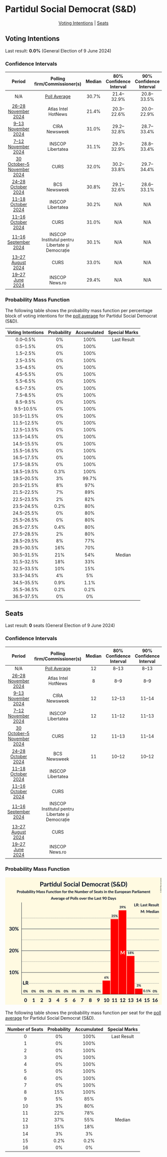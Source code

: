 # Partidul Social Democrat (S&D)

<p align="center"><a href="#voting-intentions">Voting Intentions</a> | <a href="#seats">Seats</a></p>

## Voting Intentions

Last result: **0.0%** (General Election of 9 June 2024)

### Confidence Intervals

| Period     | Polling firm/Commissioner(s) | Median | 80% Confidence Interval | 90% Confidence Interval | 95% Confidence Interval | 99% Confidence Interval |
|:----------:|:----------------:|:-----------:|:-----------------------:|:-----------------------:|:-----------------------:|:-----------------------:|
| N/A | [Poll Average](average.html) | 30.7% | 21.4–32.9% | 20.8–33.5% | 20.4–34.0% | 19.7–35.0% |
| [26–28 November 2024](2024-11-28-AtlasIntel.html) | Atlas Intel <br> HotNews | 21.4% | 20.3–22.6% | 20.0–22.9% | 19.7–23.2% | 19.2–23.8% |
| [9–13 November 2024](2024-11-13-CIRA.html) | CIRA <br> Newsweek | 31.0% | 29.2–32.8% | 28.7–33.4% | 28.2–33.9% | 27.4–34.8% |
| [7–12 November 2024](2024-11-12-INSCOP.html) | INSCOP <br> Libertatea | 31.1% | 29.3–32.9% | 28.8–33.4% | 28.4–33.9% | 27.6–34.8% |
| [30 October–5 November 2024](2024-11-05-CURS.html) | CURS | 32.0% | 30.2–33.8% | 29.7–34.4% | 29.2–34.8% | 28.4–35.7% |
| [24–28 October 2024](2024-10-28-BCS.html) | BCS <br> Newsweek | 30.8% | 29.1–32.6% | 28.6–33.1% | 28.2–33.5% | 27.4–34.4% |
| [11–18 October 2024](2024-10-18-INSCOP.html) | INSCOP <br> Libertatea | 30.2% | N/A | N/A | N/A | N/A |
| [11–16 October 2024](2024-10-16-CURS.html) | CURS | 31.0% | N/A | N/A | N/A | N/A |
| [11–16 September 2024](2024-09-16-INSCOP.html) | INSCOP <br> Institutul pentru Libertate și Democrație | 30.1% | N/A | N/A | N/A | N/A |
| [13–27 August 2024](2024-08-27-CURS.html) | CURS | 33.0% | N/A | N/A | N/A | N/A |
| [19–27 June 2024](2024-06-27-INSCOP.html) | INSCOP <br> News.ro | 29.4% | N/A | N/A | N/A | N/A |

### Probability Mass Function

The following table shows the probability mass function per percentage block of voting intentions for the [poll average](average.html) for Partidul Social Democrat (S&D).

| Voting Intentions | Probability | Accumulated | Special Marks |
|:-----------------:|:-----------:|:-----------:|:-------------:|
| 0.0–0.5% | 0% | 100% | Last Result |
| 0.5–1.5% | 0% | 100% |  |
| 1.5–2.5% | 0% | 100% |  |
| 2.5–3.5% | 0% | 100% |  |
| 3.5–4.5% | 0% | 100% |  |
| 4.5–5.5% | 0% | 100% |  |
| 5.5–6.5% | 0% | 100% |  |
| 6.5–7.5% | 0% | 100% |  |
| 7.5–8.5% | 0% | 100% |  |
| 8.5–9.5% | 0% | 100% |  |
| 9.5–10.5% | 0% | 100% |  |
| 10.5–11.5% | 0% | 100% |  |
| 11.5–12.5% | 0% | 100% |  |
| 12.5–13.5% | 0% | 100% |  |
| 13.5–14.5% | 0% | 100% |  |
| 14.5–15.5% | 0% | 100% |  |
| 15.5–16.5% | 0% | 100% |  |
| 16.5–17.5% | 0% | 100% |  |
| 17.5–18.5% | 0% | 100% |  |
| 18.5–19.5% | 0.3% | 100% |  |
| 19.5–20.5% | 3% | 99.7% |  |
| 20.5–21.5% | 8% | 97% |  |
| 21.5–22.5% | 7% | 89% |  |
| 22.5–23.5% | 2% | 82% |  |
| 23.5–24.5% | 0.2% | 80% |  |
| 24.5–25.5% | 0% | 80% |  |
| 25.5–26.5% | 0% | 80% |  |
| 26.5–27.5% | 0.4% | 80% |  |
| 27.5–28.5% | 2% | 80% |  |
| 28.5–29.5% | 8% | 77% |  |
| 29.5–30.5% | 16% | 70% |  |
| 30.5–31.5% | 21% | 54% | Median |
| 31.5–32.5% | 18% | 33% |  |
| 32.5–33.5% | 10% | 15% |  |
| 33.5–34.5% | 4% | 5% |  |
| 34.5–35.5% | 0.9% | 1.1% |  |
| 35.5–36.5% | 0.2% | 0.2% |  |
| 36.5–37.5% | 0% | 0% |  |


## Seats

Last result: **0** seats (General Election of 9 June 2024)

### Confidence Intervals

| Period     | Polling firm/Commissioner(s) | Median | 80% Confidence Interval | 90% Confidence Interval | 95% Confidence Interval | 99% Confidence Interval |
|:----------:|:----------------:|:------:|:-----------------------:|:-----------------------:|:-----------------------:|:-----------------------:|
| N/A | [Poll Average](average.html) | 12 | 8–13 | 8–13 | 8–14 | 8–14 |
| [26–28 November 2024](2024-11-28-AtlasIntel.html) | Atlas Intel <br> HotNews | 8 | 8–9 | 8–9 | 8–9 | 8–10 |
| [9–13 November 2024](2024-11-13-CIRA.html) | CIRA <br> Newsweek | 12 | 12–13 | 11–14 | 11–14 | 11–15 |
| [7–12 November 2024](2024-11-12-INSCOP.html) | INSCOP <br> Libertatea | 12 | 11–12 | 11–13 | 11–13 | 10–14 |
| [30 October–5 November 2024](2024-11-05-CURS.html) | CURS | 12 | 11–13 | 11–14 | 11–14 | 11–15 |
| [24–28 October 2024](2024-10-28-BCS.html) | BCS <br> Newsweek | 11 | 10–12 | 10–12 | 10–12 | 10–13 |
| [11–18 October 2024](2024-10-18-INSCOP.html) | INSCOP <br> Libertatea |  |  |  |  |  |
| [11–16 October 2024](2024-10-16-CURS.html) | CURS |  |  |  |  |  |
| [11–16 September 2024](2024-09-16-INSCOP.html) | INSCOP <br> Institutul pentru Libertate și Democrație |  |  |  |  |  |
| [13–27 August 2024](2024-08-27-CURS.html) | CURS |  |  |  |  |  |
| [19–27 June 2024](2024-06-27-INSCOP.html) | INSCOP <br> News.ro |  |  |  |  |  |

### Probability Mass Function

![Graph with seats probability mass function not yet produced](average-seats-pmf-partidulsocialdemocratsd.png "Seats Probability Mass Function")

The following table shows the probability mass function per seat for the [poll average](average.html) for Partidul Social Democrat (S&D).

| Number of Seats | Probability | Accumulated | Special Marks |
|:---------------:|:-----------:|:-----------:|:-------------:|
| 0 | 0% | 100% | Last Result |
| 1 | 0% | 100% |  |
| 2 | 0% | 100% |  |
| 3 | 0% | 100% |  |
| 4 | 0% | 100% |  |
| 5 | 0% | 100% |  |
| 6 | 0% | 100% |  |
| 7 | 0% | 100% |  |
| 8 | 15% | 100% |  |
| 9 | 5% | 85% |  |
| 10 | 3% | 80% |  |
| 11 | 22% | 78% |  |
| 12 | 37% | 55% | Median |
| 13 | 15% | 18% |  |
| 14 | 3% | 3% |  |
| 15 | 0.2% | 0.2% |  |
| 16 | 0% | 0% |  |


